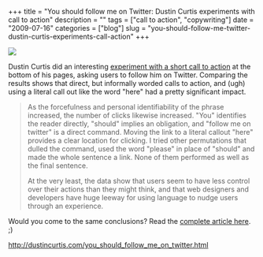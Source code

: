 +++
title = "You should follow me on Twitter: Dustin Curtis experiments with call to action"
description = ""
tags = ["call to action", "copywriting"]
date = "2009-07-16"
categories = ["blog"]
slug = "you-should-follow-me-twitter-dustin-curtis-experiments-call-action"
+++



  <div class="notebook-screenshot"><a href="http://dustincurtis.com/you_should_follow_me_on_twitter.html"><img src="//media.konigi.com/bluga/wt4a5f3892ded25.jpg"/></a></div><p>Dustin Curtis did an interesting <a href="http://dustincurtis.com/you_should_follow_me_on_twitter.html">experiment with a short call to action</a> at the bottom of his pages, asking users to follow him on Twitter. Comparing the results shows that direct, but informally worded calls to action, and (ugh) using a literal call out like the word "here" had a pretty significant impact. </p>
<blockquote><p>As the forcefulness and personal identifiability of the phrase increased, the number of clicks likewise increased. "You" identifies the reader directly, "should" implies an obligation, and "follow me on twitter" is a direct command. Moving the link to a literal callout "here" provides a clear location for clicking. I tried other permutations that dulled the command, used the word "please" in place of "should" and made the whole sentence a link. None of them performed as well as the final sentence.</p>
<p>At the very least, the data show that users seem to have less control over their actions than they might think, and that web designers and developers have huge leeway for using language to nudge users through an experience. </p></blockquote>
<p>Would you come to the same conclusions? Read the <a href="http://dustincurtis.com/you_should_follow_me_on_twitter.html">complete article here</a>. ;)</p>
    
  <a href="http://dustincurtis.com/you_should_follow_me_on_twitter.html">http://dustincurtis.com/you_should_follow_me_on_twitter.html</a>
